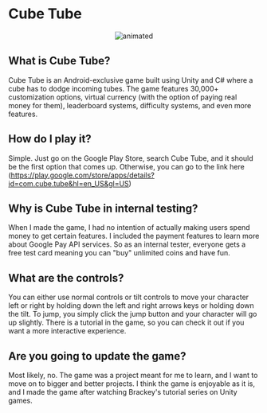 # Cube Tube
<p align="center">
  <img src="https://github.com/mgupta8143/cube-tube/blob/master/cube-tube.gif.gif" alt="animated" />
</p>

## What is Cube Tube?
Cube Tube is an Android-exclusive game built using Unity and C# where a cube has to dodge incoming tubes. The game features 30,000+ customization options, virtual currency (with the option of paying real money for them), leaderboard systems, difficulty systems, and even more features. 

## How do I play it?
Simple. Just go on the Google Play Store, search Cube Tube, and it should be the first option that comes up. Otherwise, you can go to the link here (https://play.google.com/store/apps/details?id=com.cube.tube&hl=en_US&gl=US)

## Why is Cube Tube in internal testing?
When I made the game, I had no intention of actually making users spend money to get certain features. I included the payment features to learn more about Google Pay API services. So as an internal tester, everyone gets a free test card meaning you can "buy" unlimited coins and have fun.

## What are the controls?
You can either use normal controls or tilt controls to move your character left or right by holding down the left and right arrows keys or holding down the tilt. To jump, you simply click the jump button and your character will go up slightly. There is a tutorial in the game, so you can check it out if you want a more interactive experience.

## Are you going to update the game?
Most likely, no. The game was a project meant for me to learn, and I want to move on to bigger and better projects. I think the game is enjoyable as it is, and I made the game after watching Brackey's tutorial series on Unity games. 

